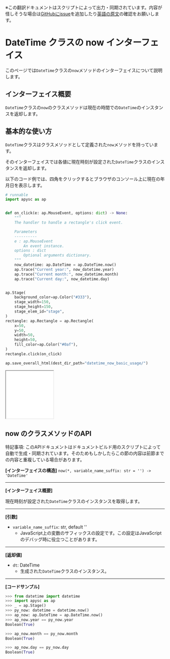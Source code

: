 <span class="inconspicuous-txt">※この翻訳ドキュメントはスクリプトによって出力・同期されています。内容が怪しそうな場合は<a href="https://github.com/simon-ritchie/apysc/issues" target="_blank">GitHubにissue</a>を追加したり[英語の原文](https://simon-ritchie.github.io/apysc/en/datetime_now.html)の確認をお願いします。</span>

# DateTime クラスの now インターフェイス

このページでは`DateTime`クラスの`now`メソッドのインターフェイスについて説明します。

## インターフェイス概要

`DateTime`クラスの`now`のクラスメソッドは現在の時間での`DateTime`のインスタンスを返却します。

## 基本的な使い方

`DateTime`クラスはクラスメソッドとして定義された`now`メソッドを持っています。

そのインターフェイスでは各値に現在時刻が設定された`DateTime`クラスのインスタンスを返却します。

以下のコード例では、四角をクリックするとブラウザのコンソール上に現在の年月日を表示します。

```py
# runnable
import apysc as ap


def on_click(e: ap.MouseEvent, options: dict) -> None:
    """
    The handler to handle a rectangle's click event.

    Parameters
    ----------
    e : ap.MouseEvent
        An event instance.
    options : dict
        Optional arguments dictionary.
    """
    now_datetime: ap.DateTime = ap.DateTime.now()
    ap.trace("Current year:", now_datetime.year)
    ap.trace("Current month:", now_datetime.month)
    ap.trace("Current day:", now_datetime.day)


ap.Stage(
    background_color=ap.Color("#333"),
    stage_width=150,
    stage_height=150,
    stage_elem_id="stage",
)
rectangle: ap.Rectangle = ap.Rectangle(
    x=50,
    y=50,
    width=50,
    height=50,
    fill_color=ap.Color("#0af"),
)
rectangle.click(on_click)

ap.save_overall_html(dest_dir_path="datetime_now_basic_usage/")
```

<iframe src="static/datetime_now_basic_usage/index.html" width="150" height="150"></iframe>

## now のクラスメソッドのAPI

<span class="inconspicuous-txt">特記事項: このAPIドキュメントはドキュメントビルド用のスクリプトによって自動で生成・同期されています。そのためもしかしたらこの節の内容は前節までの内容と重複している場合があります。</span>

**[インターフェイスの構造]** `now(*, variable_name_suffix: str = '') -> 'DateTime'`<hr>

**[インターフェイス概要]**

現在時刻が設定された`DateTime`クラスのインスタンスを取得します。<hr>

**[引数]**

- `variable_name_suffix`: str, default ''
  - JavaScript上の変数のサフィックスの設定です。この設定はJavaScriptのデバッグ時に役立つことがあります。

<hr>

**[返却値]**

- `dt`: DateTime
  - 生成された`DateTime`クラスのインスタンス。

<hr>

**[コードサンプル]**

```py
>>> from datetime import datetime
>>> import apysc as ap
>>> _ = ap.Stage()
>>> py_now: datetime = datetime.now()
>>> ap_now: ap.DateTime = ap.DateTime.now()
>>> ap_now.year == py_now.year
Boolean(True)

>>> ap_now.month == py_now.month
Boolean(True)

>>> ap_now.day == py_now.day
Boolean(True)
```